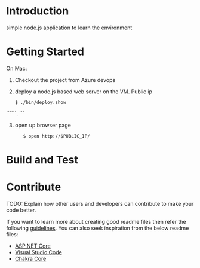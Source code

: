 # Introduction 
simple node.js application to learn the environment

# Getting Started

On Mac:

   1. Checkout the project from Azure devops



   2.  deploy a node.js based web server on the VM. Public ip
        ```
        $ ./bin/deploy.show
``````. ```

   3. open up browser page
      ```
         $ open http://$PUBLIC_IP/
      ```


# Build and Test

# Contribute
TODO: Explain how other users and developers can contribute to make your code better. 

If you want to learn more about creating good readme files then refer the following [guidelines](https://docs.microsoft.com/en-us/azure/devops/repos/git/create-a-readme?view=azure-devops). You can also seek inspiration from the below readme files:
- [ASP.NET Core](https://github.com/aspnet/Home)
- [Visual Studio Code](https://github.com/Microsoft/vscode)
- [Chakra Core](https://github.com/Microsoft/ChakraCore)